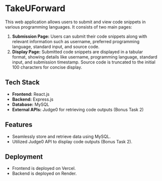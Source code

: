 # TakeUForward

This web application allows users to submit and view code snippets in various programming languages. It consists of two main pages:

1. **Submission Page:** Users can submit their code snippets along with relevant information such as username, preferred programming language, standard input, and source code.
2. **Display Page:** Submitted code snippets are displayed in a tabular format, showing details like username, programming language, standard input, and submission timestamp. Source code is truncated to the initial 100 characters for concise display.

## Tech Stack

- **Frontend:** React.js
- **Backend:** Express.js
- **Database:** MySQL
- **External APIs:** Judge0 for retrieving code outputs (Bonus Task 2)

## Features

- Seamlessly store and retrieve data using MySQL.
- Utilized Judge0 API to display code outputs (Bonus Task 2).

## Deployment
- Frontend is deployed on Vercel.
- Backend is deployed on Render.

